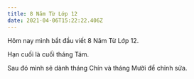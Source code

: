 ```yaml
---
title: 8 Năm Từ Lớp 12
date: 2021-04-06T15:22:22.406Z
---
```


Hôm nay mình bắt đầu viết 8 Năm Từ Lớp 12.

Hạn cuối là cuối tháng Tám.

Sau đó mình sẽ dành tháng Chín và tháng Mười để chỉnh sửa.
